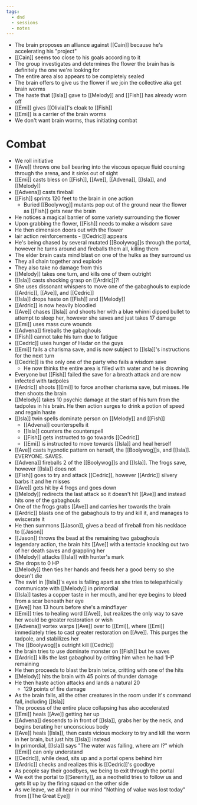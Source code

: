 ```yaml
---
tags:
  - dnd
  - sessions
  - notes
---
```

- The brain proposes an alliance against [[Cain]] because he's accelerating his "project"
- [[Cain]] seems too close to his goals according to it
- The group investigates and determines the flower the brain has is definitely the one we're looking for
- The entire area also appears to be completely sealed
- The brain offers to give us the flower if we join the collective aka get brain worms
- The haste that [[Isla]] gave to [[Melody]] and [[Fish]] has already worn off
- [[Emi]] gives [[Olivia]]'s cloak to [[Fish]]
- [[Emi]] is a carrier of the brain worms
- We don't want brain worms, thus initiating combat
# Combat
- We roll initiative
- [[Ave]] throws one ball bearing into the viscous opaque fluid coursing through the arena, and it sinks out of sight
- [[Emi]] casts bless on [[Fish]], [[Ave]], [[Advena]], [[Isla]], and [[Melody]]
- [[Advena]] casts fireball
- [[Fish]] sprints 120 feet to the brain in one action
	- Buried [[Boolywog]] mutants pop out of the ground near the flower as [[Fish]] gets near the brain
- He notices a magical barrier of some variety surrounding the flower
- Upon grabbing the flower, [[Fish]] needs to make a wisdom save
- He then dimension doors out with the flower
- lair action reinforcements - [[Cedric]] appears
- He's being chased by several mutated [[Boolywog]]s through the portal, however he turns around and fireballs them all, killing them
- The elder brain casts mind blast on one of the hulks as they surround us
- They all chain together and explode
- They also take no damage from this
- [[Melody]] takes one turn, and kills one of them outright
- [[Isla]] casts shocking grasp on [[Ardric]]?!
- She uses dissonant whispers to move one of the gabaghouls to explode [[Ardric]], [[Ave]], and [[Cedric]]
- [[Isla]] drops haste on [[Fish]] and [[Melody]]
- [[Ardric]] is now heavily bloodied
- [[Ave]] chases [[Isla]] and shoots her with a blue whinni dipped bullet to attempt to sleep her, however she saves and just takes 17 damage
- [[Emi]] uses mass cure wounds
- [[Advena]] fireballs the gabaghouls
- [[Fish]] cannot take his turn due to fatigue
- [[Cedric]] uses hunger of Hadar on the guys
- [[Emi]] fails a charisma save, and is now subject to [[Isla]]'s instructions for the next turn
- [[Cedric]] is the only one of the party who fails a wisdom save
	- He now thinks the entire area is filled with water and he is drowning
- Everyone but [[Fish]] failed the save for a breath attack and are now infected with tadpoles
- [[Ardric]] shoots [[Emi]] to force another charisma save, but misses. He then shoots the brain
- [[Melody]] takes 10 psychic damage at the start of his turn from the tadpoles in his brain. He then action surges to drink a potion of speed and regain haste
- [[Isla]] twin spells dominate person on [[Melody]] and [[Fish]]
	- [[Advena]] counterspells it
	- [[Isla]] counters the counterspell
	- [[Fish]] gets instructed to go towards [[Cedric]]
	- [[Emi]] is instructed to move towards [[Isla]] and heal herself
- [[Ave]] casts hypnotic pattern on herself, the [[Boolywog]]s, and [[Isla]]. EVERYONE. SAVES.
- [[Advena]] fireballs 2 of the [[Boolywog]]s and [[Isla]]. The frogs save, however [[Isla]] does not
- [[Fish]] goes to try and attack [[Cedric]], however [[Ardric]] silvery barbs it and he misses
- [[Ave]] gets hit by 4 frogs and goes down
- [[Melody]] redirects the last attack so it doesn't hit [[Ave]] and instead hits one of the gabaghouls
- One of the frogs grabs [[Ave]] and carries her towards the brain
- [[Ardric]] blasts one of the gabaghouls to try and kill it, and manages to eviscerate it
- He then summons [[Jason]], gives a bead of fireball from his necklace to [[Jason]]
- [[Jason]] throws the bead at the remaining two gabaghouls
- legendary action, the brain hits [[Ave]] with a tentacle knocking out two of her death saves and grappling her
- [[Melody]] attacks [[Isla]] with hunter's mark
- She drops to 0 HP
- [[Melody]] then ties her hands and feeds her a good berry so she doesn't die
- The swirl in [[Isla]]'s eyes is falling apart as she tries to telepathically communicate with [[Melody]] in primordial
- [[Isla]] tastes a copper taste in her mouth, and her eye begins to bleed from a scar beneath her eye
- [[Ave]] has 13 hours before she's a mindflayer
- [[Emi]] tries to healing word [[Ave]], but realizes the only way to save her would be greater restoration or wish
- [[Advena]] vortex warps [[Ave]] over to [[Emi]], where [[Emi]] immediately tries to cast greater restoration on [[Ave]]. This purges the tadpole, and stabilizes her
- The [[Boolywog]]s outright kill [[Cedric]]
- the brain tries to use dominate monster on [[Fish]] but he saves
- [[Ardric]] kills the last gabaghoul by critting him when he had 1HP remaining
- He then proceeds to blast the brain twice, critting with one of the hits
- [[Melody]] hits the brain with 45 points of thunder damage
- He then haste action attacks and lands a natural 20
	- 129 points of fire damage
- As the brain falls, all the other creatures in the room under it's command fall, including [[Isla]]
- The process of the entire place collapsing has also accelerated
- [[Emi]] heals [[Ave]] getting her up
- [[Advena]] descends to in front of [[Isla]], grabs her by the neck, and begins berating her unconscious body
- [[Ave]] heals [[Isla]], then casts vicious mockery to try and kill the worm in her brain, but just hits [[Isla]] instead
- In primordial, [[Isla]] says "The water was falling, where am I?" which [[Emi]] can only understand
- [[Cedric]], while dead, sits up and a portal opens behind him
- [[Ardric]] checks and realizes this is [[Cedric]]'s goodbye
- As people say their goodbyes, we being to exit through the portal
- We exit the portal to [[Serenity]], as a neothelid tries to follow us and gets lit up by the firing squad on the other side
- As we leave, we all hear in our mind "Nothing of value was lost today" from [[The Great Eye]]